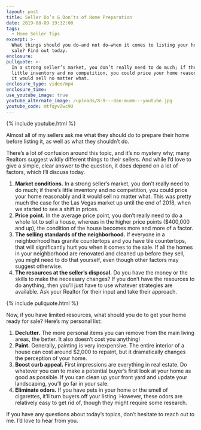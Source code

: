 ```yaml
---
layout: post
title: Seller Do’s & Don’ts of Home Preparation
date: 2019-08-09 19:32:00
tags:
  - Home Seller Tips
excerpt: >-
  What things should you do—and not do—when it comes to listing your home for
  sale? Find out today.
enclosure:
pullquote: >-
  In a strong seller’s market, you don’t really need to do much; if there’s
  little inventory and no competition, you could price your home reasonably and
  it would sell no matter what.
enclosure_type: video/mp4
enclosure_time:
use_youtube_image: true
youtube_alternate_image: /uploads/8-9---dan-mumm---youtube.jpg
youtube_code: mtfqyvZwc9U
---
```


{% include youtube.html %}

Almost all of my sellers ask me what they should do to prepare their home before listing it, as well as what they shouldn’t do.&nbsp;

There’s a lot of confusion around this topic, and it’s no mystery why; many Realtors suggest wildly different things to their sellers. And while I’d love to give a simple, clear answer to the question, it does depend on a lot of factors, which I’ll discuss today.

1. **Market conditions.** In a strong seller’s market, you don’t really need to do much; if there’s little inventory and no competition, you could price your home reasonably and it would sell no matter what. This was pretty much the case for the Las Vegas market up until the end of 2018, when we started to see a shift in prices.
2. **Price point.** In the average price point, you don’t really need to do a whole lot to sell a house, whereas in the higher price points ($400,000 and up), the condition of the house becomes more and more of a factor.
3. **The selling standards of the neighborhood.** If everyone in a neighborhood has granite countertops and you have tile countertops, that will significantly hurt you when it comes to the sale. If all the homes in your neighborhood are renovated and cleaned up before they sell, you might need to do that yourself, even though other factors may suggest otherwise.
4. **The resources at the seller’s disposal.** Do you have the money or the skills to make the necessary changes? If you don’t have the resources to do anything, then you’ll just have to use whatever strategies are available. Ask your Realtor for their input and take their approach.

{% include pullquote.html %}

Now, if you have limited resources, what should you do to get your home ready for sale? Here’s my personal list:

1. **Declutter.** The more personal items you can remove from the main living areas, the better. It also doesn’t cost you anything\!
2. **Paint.** Generally, painting is very inexpensive. The entire interior of a house can cost around $2,000 to repaint, but it dramatically changes the perception of your home.
3. **Boost curb appeal.** First impressions are everything in real estate. Do whatever you can to make a potential buyer’s first look at your home as good as possible. If you can clean up your front yard and update your landscaping, you’ll go far in your sale.
4. **Eliminate odors.** If you have pets in your home or the smell of cigarettes, it’ll turn buyers off your listing. However, these odors are relatively easy to get rid of, though they might require some research.

If you have any questions about today’s topics, don’t hesitate to reach out to me. I’d love to hear from you.